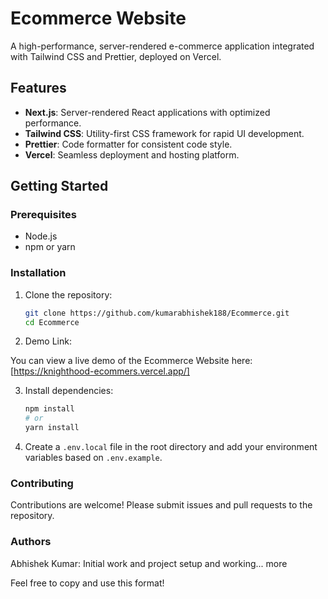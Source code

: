 # Ecommerce Website

A high-performance, server-rendered e-commerce application integrated with Tailwind CSS and Prettier, deployed on Vercel.

## Features

- **Next.js**: Server-rendered React applications with optimized performance.
- **Tailwind CSS**: Utility-first CSS framework for rapid UI development.
- **Prettier**: Code formatter for consistent code style.
- **Vercel**: Seamless deployment and hosting platform.

## Getting Started

### Prerequisites

- Node.js
- npm or yarn

### Installation

1. Clone the repository:
    ```bash
    git clone https://github.com/kumarabhishek188/Ecommerce.git
    cd Ecommerce
    ```

2. Demo Link:

You can view a live demo of the Ecommerce Website here: [https://knighthood-ecommers.vercel.app/]

3. Install dependencies:
    ```bash
    npm install
    # or
    yarn install
    ```

3. Create a `.env.local` file in the root directory and add your environment variables based on `.env.example`.

### Contributing
Contributions are welcome! Please submit issues and pull requests to the repository.

### Authors
Abhishek Kumar: Initial work and project setup and working... more

Feel free to copy and use this format!
